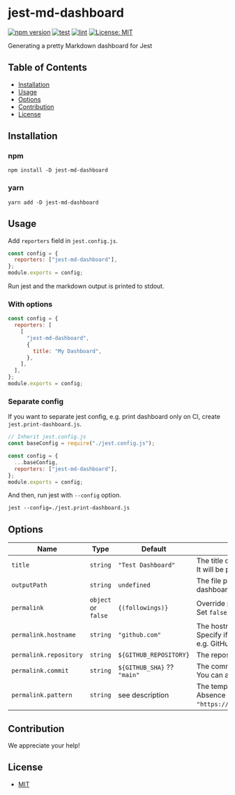 # jest-md-dashboard

[![npm version](https://badge.fury.io/js/jest-md-dashboard.svg)](https://badge.fury.io/js/jest-md-dashboard)
[![test](https://github.com/mshrtsr/jest-md-dashboard/actions/workflows/test.yml/badge.svg)](https://github.com/mshrtsr/jest-md-dashboard/actions/workflows/test.yml)
[![lint](https://github.com/mshrtsr/jest-md-dashboard/actions/workflows/lint.yml/badge.svg)](https://github.com/mshrtsr/jest-md-dashboard/actions/workflows/lint.yml)
[![License: MIT](https://img.shields.io/badge/License-MIT-yellow.svg)](LICENSE)

Generating a pretty Markdown dashboard for Jest

## Table of Contents

- [Installation](#Installation)
- [Usage](#Usage)
- [Options](#Options)
- [Contribution](#Contribution)
- [License](#License)

## Installation

### npm

```shell
npm install -D jest-md-dashboard
```

### yarn

```shell
yarn add -D jest-md-dashboard
```

## Usage

Add `reporters` field in `jest.config.js`.

```js
const config = {
  reporters: ["jest-md-dashboard"],
};
module.exports = config;
```

Run jest and the markdown output is printed to stdout.

### With options

```js
const config = {
  reporters: [
    [
      "jest-md-dashboard",
      {
        title: "My Dashboard",
      },
    ],
  ],
};
module.exports = config;
```

### Separate config

If you want to separate jest config, e.g. print dashboard only on CI,
create `jest.print-dashboard.js`.

```js
// Inherit jest.config.js
const baseConfig = require("./jest.config.js");

const config = {
  ...baseConfig,
  reporters: ["jest-md-dashboard"],
};
module.exports = config;
```

And then, run jest with `--config` option.

```shell
jest --config=./jest.print-dashboard.js
```

## Options

| Name                   | Type                | Default                     | Description                                                                                                                 |
| ---------------------- | ------------------- | --------------------------- | --------------------------------------------------------------------------------------------------------------------------- |
| `title`                | `string`            | `"Test Dashboard"`          | The title of a dashboard.<br>It will be printed at the top of the markdown output.                                          |
| `outputPath`           | `string`            | `undefined`                 | The file path to output dashboard. If this option is specified, dashboard is printed to the file instead of stdout.         |
| `permalink`            | `object` or `false` | `{(followings)}`            | Override permalink generation.<br>Set `false` to disable generation.                                                        |
| `permalink.hostname`   | `string`            | `"github.com"`              | The hostname of permalink.<br>Specify if you using services other than github.com.<br>e.g. GitHub Enterprise or GitLab      |
| `permalink.repository` | `string`            | `${GITHUB_REPOSITORY}`      | The repository name of permalink. (`"<owner>/<repo>"`)                                                                      |
| `permalink.commit`     | `string`            | `${GITHUB_SHA}` ?? `"main"` | The commit hash of permalink.<br>You can also specify branch or tag.                                                        |
| `permalink.pattern`    | `string`            | see description             | The template pattern of permalink.<br>Absence defaults to `"https://${hostname}/${repository}/blob/${commit}/${filePath}"`. |

## Contribution

We appreciate your help!

## License

- [MIT](LICENSE)
